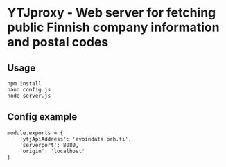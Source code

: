 # YTJproxy - Web server for fetching public Finnish company information and postal codes

## Usage

```
npm install
nano config.js
node server.js
```

## Config example

```
module.exports = {
    'ytjApiAddress': 'avoindata.prh.fi',
    'serverport': 8080,
    'origin': 'localhost'
}

```